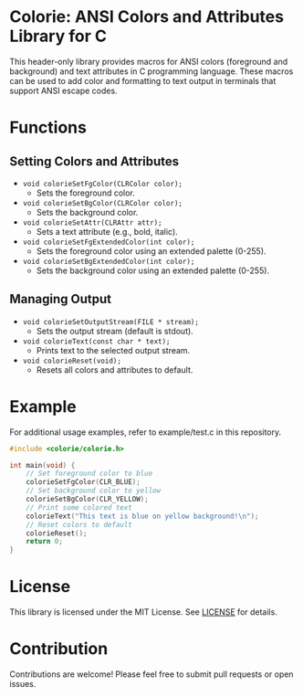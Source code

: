 # Colorie: ANSI Colors and Attributes Library for C

This header-only library provides macros for ANSI colors (foreground and background) and text attributes in C programming language. These macros can be used to add color and formatting to text output in terminals that support ANSI escape codes.

# Functions
## Setting Colors and Attributes

* `void colorieSetFgColor(CLRColor color);`
    * Sets the foreground color.
* `void colorieSetBgColor(CLRColor color);`
    * Sets the background color.
* `void colorieSetAttr(CLRAttr attr);`
    * Sets a text attribute (e.g., bold, italic).
* `void colorieSetFgExtendedColor(int color);`
    * Sets the foreground color using an extended palette (0-255).
* `void colorieSetBgExtendedColor(int color);`
    * Sets the background color using an extended palette (0-255).

## Managing Output

* `void colorieSetOutputStream(FILE * stream);`
    * Sets the output stream (default is stdout).
* `void colorieText(const char * text);`
    * Prints text to the selected output stream.
* `void colorieReset(void);`
    * Resets all colors and attributes to default.

# Example

For additional usage examples, refer to example/test.c in this repository.

```c
#include <colorie/colorie.h>

int main(void) {
    // Set foreground color to blue
    colorieSetFgColor(CLR_BLUE);
    // Set background color to yellow
    colorieSetBgColor(CLR_YELLOW);
    // Print some colored text
    colorieText("This text is blue on yellow background!\n");
    // Reset colors to default
    colorieReset();
    return 0;
}
```

# License

This library is licensed under the MIT License. See [LICENSE](LICENSE) for details.

# Contribution

Contributions are welcome! Please feel free to submit pull requests or open issues.